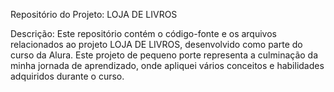 Repositório do Projeto: LOJA DE LIVROS

Descrição: Este repositório contém o código-fonte e os arquivos relacionados ao projeto LOJA DE LIVROS, desenvolvido como parte do curso da Alura. Este projeto de pequeno porte representa a culminação da minha jornada de aprendizado, onde apliquei vários conceitos e habilidades adquiridos durante o curso.
